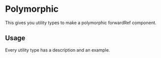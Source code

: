 # Polymorphic

This gives you utility types to make a polymorphic forwardRef component.


## Usage

Every utility type has a description and an example.

